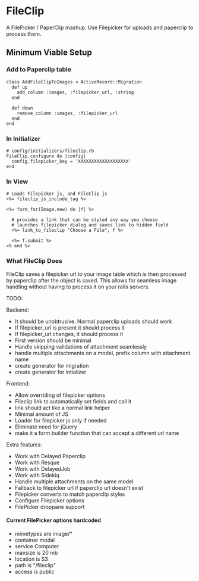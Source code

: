 FileClip
========

A FilePicker / PaperClip mashup.  Use Filepicker for uploads and paperclip to process them.

## Minimum Viable Setup

### Add to Paperclip table
````
class AddFileClipToImages < ActiveRecord::Migration
  def up
    add_column :images, :filepicker_url, :string
  end

  def down
    remove_column :images, :filepicker_url
  end
end
````

### In Initializer
````
# config/initializers/fileclip.rb
FileClip.configure do |config|
  config.filepicker_key = 'XXXXXXXXXXXXXXXXXXX'
end
````

### In View
````
# Loads Filepicker js, and FileClip js
<%= fileclip_js_include_tag %>

<%= form_for(Image.new) do |f| %>

  # provides a link that can be styled any way you choose
  # launches filepicker dialog and saves link to hidden field
  <%= link_to_fileclip "Choose a File", f %>

  <%= f.submit %>
<% end %>

````

### What FileClip Does

FileClip saves a filepicker url to your image table which is then
processed by paperclip after the object is saved.  This allows for seamless image handling without having to process it on your rails servers.


TODO:

Backend:
* It should be unobtrusive.  Normal paperclip uploads should work
* If filepicker_url is present it should process it
* If filepicker_url changes, it should process it
* First version should be minimal
* Handle skipping validations of attachment seamlessly
* handle multiple attachments on a model, prefix column with attachment name
* create generator for migration
* create generator for intializer

Frontend:
* Allow overriding of filepicker options
* Fileclip link to automatically set fields and call it
* link should act like a normal link helper
* Minimal amount of JS
* Loader for filepicker js only if needed
* Eliminate need for jQuery
* make it a form builder function that can accept a different url name

Extra features:
* Work with Delayed Paperclip
* Work with Resque
* Work with DelayedJob
* Work with Sidekiq
* Handle multiple attachments on the same model
* Fallback to filepicker url if paperclip url doesn't exist
* Filepicker converts to match paperclip styles
* Configure Filepicker options
* FilePicker droppane support

#### Current FilePicker options hardcoded
* mimetypes are image/*
* container modal
* service Computer
* maxsize is 20 mb
* location is S3
* path is "/fileclip"
* access is public